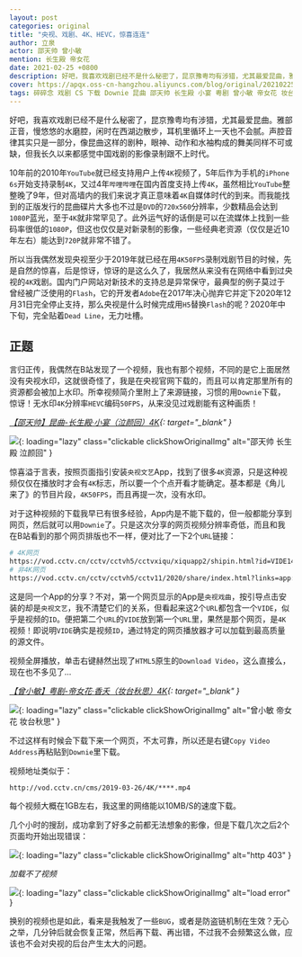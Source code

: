 ```yaml
---
layout: post
categories: original
title: "央视、戏剧、4K、HEVC，惊喜连连"
author: 立泉
actor: 邵天帅 曾小敏
mention: 长生殿 帝女花
date: 2021-02-25 +0800
description: 好吧，我喜欢戏剧已经不是什么秘密了，昆京豫粤均有涉猎，尤其最爱昆曲，雅部正音，慢悠悠的水磨腔，闲时在西湖边散步，耳机里循环上一天也不会腻。声腔音律其实只是一部分，像昆曲这样的剧种，眼神、动作、水袖，舞美同样不可或缺，但我长久以来都感觉中国戏剧的影像录制跟不上时代。
cover: https://apqx.oss-cn-hangzhou.aliyuncs.com/blog/original/20210225/cctv_4k_download.webp
tags: 碎碎念 戏剧 CS 下载 Downie 昆曲 邵天帅 长生殿 小宴 粤剧 曾小敏 帝女花 妆台秋思
---
```


好吧，我喜欢戏剧已经不是什么秘密了，昆京豫粤均有涉猎，尤其最爱昆曲。雅部正音，慢悠悠的水磨腔，闲时在西湖边散步，耳机里循环上一天也不会腻。声腔音律其实只是一部分，像昆曲这样的剧种，眼神、动作和水袖构成的舞美同样不可或缺，但我长久以来都感觉中国戏剧的影像录制跟不上时代。

10年前的2010年`YouTube`就已经支持用户上传`4K`视频了，5年后作为手机的`iPhone 6s`开始支持录制`4K`，又过4年`哔哩哔哩`在国内首度支持上传`4K`，虽然相比`YouTube`整整晚了9年，但对高墙内的我们来说才真正意味着`4K`自媒体时代的到来。而我能找到的正版发行的昆曲碟片大多也不过是`DVD`的`720x560`分辨率，少数精品会达到`1080P`蓝光，至于`4K`就非常罕见了。此外运气好的话倒是可以在流媒体上找到一些码率很低的`1080P`，但这也仅仅是对新录制的影像，一些经典老资源（仅仅是近10年左右）能达到`720P`就非常不错了。

所以当我偶然发现央视至少于2019年就已经在用`4K50FPS`录制戏剧节目的时候，先是自然的惊喜，后是惊讶，惊讶的是这么久了，我居然从来没有在网络中看到过央视的`4K`戏剧。国内门户网站对新技术的支持总是异常保守，最典型的例子莫过于曾经被广泛使用的`Flash`，它的开发者`Adobe`在2017年决心抛弃它并定下2020年12月31日完全停止支持，那么央视是什么时候完成用`H5`替换`Flash`的呢？2020年中下旬，完全贴着`Dead Line`，无力吐槽。

## 正题

言归正传，我偶然在B站发现了一个视频，我也有那个视频，不同的是它上面居然没有央视水印，这就很奇怪了，我是在央视官网下载的，而且可以肯定那里所有的资源都会被加上水印。所幸视频简介里附上了来源链接，习惯的用`Downie`下载，惊讶！无水印`4K`分辨率`HEVC`编码`50FPS`，从来没见过戏剧能有这种画质！

*[【邵天帅】昆曲-长生殿·小宴（泣颜回）4K](https://www.bilibili.com/video/BV1Ly4y1J7YZ?share_source=copy_web){: target="_blank" }*

![](https://apqx.oss-cn-hangzhou.aliyuncs.com/blog/original/20210225/shaotianshuai_qiyanhui_4k.webp){: loading="lazy" class="clickable clickShowOriginalImg" alt="邵天帅 长生殿 泣颜回" }

惊喜溢于言表，按照页面指引安装`央视文艺`App，找到了很多`4K`资源，只是这种视频仅仅在播放时才会有`4K`标志，所以要一个个点开看才能确定。基本都是《角儿来了》的节目片段，`4K50FPS`，而且再提一次，没有水印。

对于这种视频的下载我早已有很多经验，App内是不能下载的，但一般都能分享到网页，然后就可以用`Downie`了。只是这次分享的网页视频分辨率奇低，而且和我在B站看到的那个网页排版也不一样，便对比了一下2个`URL`链接：

```sh
# 4K网页
https://vod.cctv.cn/cctv/cctvh5/cctvxiqu/xiquapp2/shipin.html?id=VIDE1435397050914***
# 非4K网页
https://vod.cctv.cn/cctv/cctvh5/cctv11/2020/share/index.html?links=app://VIDE1435397050914***&index=&collectionLink=
```

这是同一个App的分享？不对，第一个网页显示的App是`央视戏曲`，按引导点击安装的却是`央视文艺`，我不清楚它们的关系，但看起来这2个`URL`都包含一个`VIDE`，似乎是视频的`ID`。便把第二个`URL`的`VIDE`放到第一个`URL`里，果然是那个网页，是`4K`视频！即说明`VIDE`确实是视频`ID`，通过特定的网页播放器才可以加载到最高质量的源文件。

视频全屏播放，单击右键赫然出现了`HTML5`原生的`Download Video`，这么直接么，现在也不多见了...

*[【曾小敏】粤剧-帝女花·香夭（妆台秋思）4K](https://www.bilibili.com/video/BV1cG4y1B7nk){: target="_blank" }*

![](https://apqx.oss-cn-hangzhou.aliyuncs.com/blog/original/20210225/cctv_4k_download.webp){: loading="lazy" class="clickable clickShowOriginalImg" alt="曾小敏 帝女花 妆台秋思" }

不过这样有时候会下载下来一个网页，不太可靠，所以还是右键`Copy Video Address`再粘贴到`Downie`里下载。

视频地址类似于：

```http
http://vod.cctv.cn/cms/2019-03-26/4K/****.mp4
```

每个视频大概在1GB左右，我这里的网络能以10MB/S的速度下载。

几个小时的搜刮，成功拿到了好多之前都无法想象的影像，但是下载几次之后2个页面均开始出现错误：

![](https://apqx.oss-cn-hangzhou.aliyuncs.com/blog/original/20210225/cctv_4k_error_403.webp){: loading="lazy" class="clickable clickShowOriginalImg" alt="http 403" }

*加载不了视频*

![](https://apqx.oss-cn-hangzhou.aliyuncs.com/blog/original/20210225/cctv_4k_error_1021.webp){: loading="lazy" class="clickable clickShowOriginalImg" alt="load error" }

换别的视频也是如此，看来是我触发了一些`BUG`，或者是防盗链机制在生效？无心之举，几分钟后就会恢复正常，然后再下载、再出错，不过我不会频繁这么做，应该也不会对央视的后台产生太大的问题。